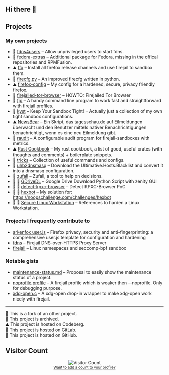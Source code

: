 ## Hi there 👋

<!--
**rusty-snake/rusty-snake** is a ✨ _special_ ✨ repository because its `README.md` (this file) appears on your GitHub profile.

Here are some ideas to get you started:

- 🔭 I’m currently working on ...
- 🌱 I’m currently learning ...
- 👯 I’m looking to collaborate on ...
- 🤔 I’m looking for help with ...
- 💬 Ask me about ...
- 📫 How to reach me: ...
- 😄 Pronouns: ...
- ⚡ Fun fact: ...
-->

## Projects

### My own projects

 - 🐙 [fdns4users](https://github.com/rusty-snake/fdns4users) &ndash; Allow unprivileged users to start fdns.
 - 🐙 [fedora-extras](https://github.com/rusty-snake/fedora-extras) &ndash; Additional package for Fedora, missing in the offical repositories and RPMFusion.
 - ⛰️ [ffx](https://codeberg.org/rusty-snake/ffx) &ndash; Install all firefox release channels and use firejail to sandbox them.
 - 🐙 [firecfg.py](https://github.com/rusty-snake/firecfg.py) &ndash; An improved firecfg written in python.
 - ⛰️ [firefox-config](https://codeberg.org/rusty-snake/firefox-config) &ndash; My config for a hardened, secure, privacy friendly firefox.
 - 🐙 [firejailed-tor-browser](https://github.com/rusty-snake/firejailed-tor-browser) &ndash; HOWTO: Firejailed Tor Browser
 - 🐙 [fjp](https://github.com/rusty-snake/fjp) &ndash; A handy command line program to work fast and straightforward with firejail profiles.
 - 🐙 [kyst](https://github.com/rusty-snake/kyst/) &ndash; Keep Your Sandbox Tight! – Actually just a collection of my own tight sandbox configurations.
 - ⛰️ [NewsBear](https://codeberg.org/rusty-snake/NewsBear) &ndash; Ein Skript, das tagesschau.de auf Eilmeldungen überwacht und den Benutzer mittels nativer Benachrichtigungen benachrichtigt, wenn es eine neu Eilmeldung gibt.
 - 🐙 [raudit](https://github.com/rusty-snake/raudit) &ndash; A configurable audit program for firejail-sandboxes with metrics.
 - ⛰️ [Rust Cookbook](https://codeberg.org/rusty-snake/rust-cookbook) &ndash; My rust cookbook, a list of good, useful crates (with thoughts and comments) + boilerplate snippets.
 - 🐙 [tricks](https://github.com/rusty-snake/tricks) &ndash; Collection of useful commands and configs.
 - 🦊 [uhb2dnsmasq](https://gitlab.com/rusty-snake/uhb2dnsmasq) &ndash; Download the Ultimative.Hosts.Blacklist and convert it into a dnsmasq configuration.
 - 🐙 [zufall](https://github.com/rusty-snake/zufall) &ndash; Zufall, a tool to help on decisions.
 - 🐙 🔱 [GDriveDL](https://github.com/rusty-snake/gdrivedl) &ndash; Google Drive Download Python Script with zenity GUI
 - 🐙 🛑 [detect-kpxc-browser](https://github.com/rusty-snake/detect-kpxc-browser) &ndash; Detect KPXC-Browser PoC
 - 🐙 🛑 [hexbot](https://github.com/rusty-snake/hexbot) &ndash; My solution for: https://noopschallenge.com/challenges/hexbot
 - 🦊 🛑 [Secure Linux Workstation](https://gitlab.com/rusty-snake/secure-linux-workstation) &ndash; References to harden a Linux Workstation.

### Projects I frequently contribute to

 - [arkenfox user.js](https://github.com/arkenfox/user.js) &ndash; Firefox privacy, security and anti-fingerprinting: a comprehensive user.js template for configuration and hardening
 - [fdns](https://github.com/netblue30/fdns) &ndash; Firejail DNS-over-HTTPS Proxy Server
 - [firejail](https://github.com/netblue30/firejail) &ndash; Linux namespaces and seccomp-bpf sandbox
    
### Notable gists

 - [maintenance-status.md](https://gist.github.com/rusty-snake/574a91f1df9f97ec77ca308d6d731e29) &ndash; Proposal to easily show the maintenance status of a project.
 - [noprofile.profile](https://gist.github.com/rusty-snake/bb234cb3e50e1e4e7429f29a7931cc72) &ndash; A firejail profile which is weaker then --noprofile. Only for debugging purpose.
 - [xdg-open.c](https://gist.github.com/rusty-snake/5104dc53ce3e52eef86cc34d359aa10e) &ndash; A xdg-open drop-in wrapper to make xdg-open work nicely with firejail.


* * * * *


🔱 This is a fork of an other project.  
🛑 This project is archived.   
⛰️ This project is hosted on Codeberg.  
🦊 This project is hosted on GitLab.  
🐙 This project is hosted on GitHub.  

## Visitor Count

<p align="center">
 <img src="https://profile-counter.glitch.me/rusty-snake/count.svg" alt="Visitor Count" />
 <br>
 <sub><a href="https://dev.to/ryanlanciaux/visitor-count-on-your-github-profile-with-one-line-of-markdown-593g">Want to add a count to your profile?</a></sub>
</p>
